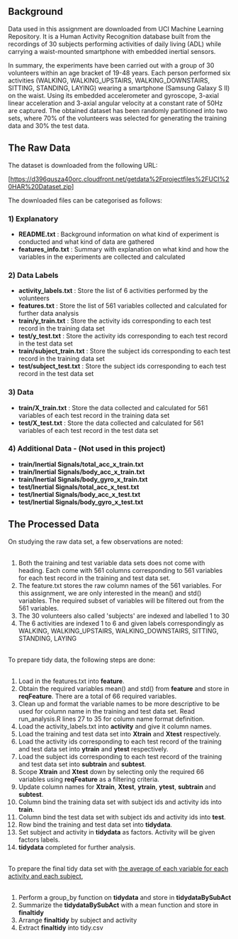 ## Background
Data used in this assignment are downloaded from UCI Machine Learning Repository.  It is a Human Activity Recognition database built from the recordings of 30 subjects performing activities of daily living (ADL) while carrying a waist-mounted smartphone with embedded inertial sensors.
	
In summary, the experiments have been carried out with a group of 30 volunteers within an age bracket of 19-48 years. Each person performed six activities (WALKING, WALKING_UPSTAIRS, WALKING_DOWNSTAIRS, SITTING, STANDING, LAYING) wearing a smartphone (Samsung Galaxy S II) on the waist. 
Using its embedded accelerometer and gyroscope, 3-axial linear acceleration and 3-axial angular velocity at a constant rate of 50Hz are captured. The obtained dataset has been randomly partitioned into two sets, where 70% of the volunteers was selected for generating the training data and 30% the test data. 


## The Raw Data
The dataset is downloaded from the following URL:

[https://d396qusza40orc.cloudfront.net/getdata%2Fprojectfiles%2FUCI%20HAR%20Dataset.zip]

The downloaded files can be categorised as follows:
### 1) Explanatory
* <B>README.txt</B> : Background information on what kind of experiment is conducted and what kind of data are gathered
* <B>features_info.txt</B> : Summary with explanation on what kind and how the variables in the experiments are collected and calculated

### 2) Data Labels
* <B>activity_labels.txt</B> : Store the list of 6 activities performed by the volunteers
* <B>features.txt</B> : Store the list of 561 variables collected and calculated for further data analysis
* <B>train/y_train.txt</B> : Store the activity ids corresponding to each test record in the training data set 
* <B>test/y_test.txt</B> : Store the activity ids corresponding to each test record in the test data set 
* <B>train/subject_train.txt</B> : Store the subject ids corresponding to each test record in the training data set 
* <B>test/subject_test.txt</B> : Store the subject ids corresponding to each test record in the test data set 

### 3) Data
* <B>train/X_train.txt</B> : Store the data collected and calculated for 561 variables of each test record in the training data set
* <B>test/X_test.txt</B> : Store the data collected and calculated for 561 variables of each test record in the test data set

### 4) Additional Data - (Not used in this project)
* <B>train/Inertial Signals/total_acc_x_train.txt</B>
* <B>train/Inertial Signals/body_acc_x_train.txt</B>
* <B>train/Inertial Signals/body_gyro_x_train.txt</B>
* <B>test/Inertial Signals/total_acc_x_test.txt</B>
* <B>test/Inertial Signals/body_acc_x_test.txt</B>
* <B>test/Inertial Signals/body_gyro_x_test.txt</B>


## The Processed Data
On studying the raw data set, a few observations are noted:<br><br>
1) Both the training and test variable data sets does not come with heading.  Each come with 561 columns corresponding to 561 variables for each test record in the training and test data set.<br>
2) The feature.txt stores the raw column names of the 561 variables.  For this assignment, we are only interested in the mean() and std() variables.  The required subset of variables will be filtered out from the 561 variables.<br>
3) The 30 volunteers also called 'subjects' are indexed and labelled 1 to 30<br>
4) The 6 activities are indexed 1 to 6 and given labels correspondingly as WALKING, WALKING_UPSTAIRS, WALKING_DOWNSTAIRS, SITTING, STANDING, LAYING<br><br>

To prepare tidy data, the following steps are done:<br><br>
1) Load in the features.txt into <B>feature</B>.<br>
2) Obtain the required variables mean() and std() from <B>feature</B> and store in <B>reqFeature</B>.  There are a total of 66 required variables.<br>
3) Clean up and format the variable names to be more descriptive to be used for column name in the training and test data set.  Read run_analysis.R lines 27 to 35 for column name format definition.<br>
4) Load the activity_labels.txt into <B>activity</B> and give it column names.<br>
5) Load the training and test data set into <B>Xtrain</B> and <B>Xtest</B> respectively.<br>
6) Load the activity ids corresponding to each test record of the training and test data set into <B>ytrain</B> and <B>ytest</B> respectively.<br>
7) Load the subject ids corresponding to each test record of the training and test data set into <B>subtrain</B> and <B>subtest</B>.<br>
8) Scope <B>Xtrain</B> and <B>Xtest</B> down by selecting only the required 66 variables using <B>reqFeature</B> as a filtering criteria.<br>
9) Update column names for <B>Xtrain</B>, <B>Xtest</B>, <B>ytrain</B>, <B>ytest</B>, <B>subtrain</B> and <B>subtest</B>.<br>
10) Column bind the training data set with subject ids and activity ids into <B>train</B>.<br>
11) Column bind the test data set with subject ids and activity ids into <B>test</B>.<br>
12) Row bind the training and test data set into <B>tidydata</B>.<br>
13) Set subject and activity in <B>tidydata</B> as factors.  Activity will be given factors labels.<br>
14) <B>tidydata</B> completed for further analysis.<br><br>

To prepare the final tidy data set with <U>the average of each variable for each activity and each subject</U>,<br><br>
1) Perform a group_by function on <B>tidydata</B> and store in <B>tidydataBySubAct</B><br>
2) Summarize the <B>tidydataBySubAct</B> with a mean function and store in <B>finaltidy</B><br>
3) Arrange <B>finaltidy</B> by subject and activity<br>
4) Extract <B>finaltidy</B> into tidy.csv<br><br>
